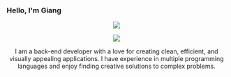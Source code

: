 ### Hello, I'm Giang
<p align="center"><img src="https://i.giphy.com/RThN0hOS2GO4M.gif" /></p>
<p align="center"><img src="https://giphy.com/embed/VkMV9TldsPd28" /></p>
<p align="center">I am a back-end developer with a love for creating clean, efficient,
         and visually appealing applications. I have experience in multiple programming
          languages and enjoy finding creative solutions to complex problems.</p>

